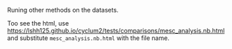 Runing other methods on the datasets.

Too see the html, use https://lshh125.github.io/cyclum2/tests/comparisons/mesc_analysis.nb.html and substitute `mesc_analysis.nb.html` with the file name.
